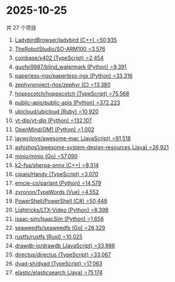 # 2025-10-25

共 27 个项目

<!-- BEGIN GITHUB -->
<!-- 最后更新时间 2025-10-25 21:15:21 +0800 -->
1. [LadybirdBrowser/ladybird (C++) ⭐50,935](https://github.com/LadybirdBrowser/ladybird)
1. [TheRobotStudio/SO-ARM100 ⭐3,576](https://github.com/TheRobotStudio/SO-ARM100)
1. [coinbase/x402 (TypeScript) ⭐2,454](https://github.com/coinbase/x402)
1. [guofei9987/blind_watermark (Python) ⭐9,391](https://github.com/guofei9987/blind_watermark)
1. [paperless-ngx/paperless-ngx (Python) ⭐33,316](https://github.com/paperless-ngx/paperless-ngx)
1. [zephyrproject-rtos/zephyr (C) ⭐13,380](https://github.com/zephyrproject-rtos/zephyr)
1. [hoppscotch/hoppscotch (TypeScript) ⭐75,568](https://github.com/hoppscotch/hoppscotch)
1. [public-apis/public-apis (Python) ⭐372,223](https://github.com/public-apis/public-apis)
1. [ubicloud/ubicloud (Ruby) ⭐10,920](https://github.com/ubicloud/ubicloud)
1. [yt-dlp/yt-dlp (Python) ⭐132,107](https://github.com/yt-dlp/yt-dlp)
1. [OpenMind/OM1 (Python) ⭐1,002](https://github.com/OpenMind/OM1)
1. [jaywcjlove/awesome-mac (JavaScript) ⭐91,518](https://github.com/jaywcjlove/awesome-mac)
1. [ashishps1/awesome-system-design-resources (Java) ⭐26,921](https://github.com/ashishps1/awesome-system-design-resources)
1. [minio/minio (Go) ⭐57,090](https://github.com/minio/minio)
1. [k2-fsa/sherpa-onnx (C++) ⭐8,314](https://github.com/k2-fsa/sherpa-onnx)
1. [cjpais/Handy (TypeScript) ⭐3,070](https://github.com/cjpais/Handy)
1. [emcie-co/parlant (Python) ⭐14,579](https://github.com/emcie-co/parlant)
1. [zyronon/TypeWords (Vue) ⭐4,552](https://github.com/zyronon/TypeWords)
1. [PowerShell/PowerShell (C#) ⭐50,448](https://github.com/PowerShell/PowerShell)
1. [Lightricks/LTX-Video (Python) ⭐8,398](https://github.com/Lightricks/LTX-Video)
1. [isaac-sim/IsaacSim (Python) ⭐1,656](https://github.com/isaac-sim/IsaacSim)
1. [seaweedfs/seaweedfs (Go) ⭐26,329](https://github.com/seaweedfs/seaweedfs)
1. [rustfs/rustfs (Rust) ⭐10,025](https://github.com/rustfs/rustfs)
1. [drawdb-io/drawdb (JavaScript) ⭐33,986](https://github.com/drawdb-io/drawdb)
1. [directus/directus (TypeScript) ⭐33,067](https://github.com/directus/directus)
1. [dyad-sh/dyad (TypeScript) ⭐17,063](https://github.com/dyad-sh/dyad)
1. [elastic/elasticsearch (Java) ⭐75,174](https://github.com/elastic/elasticsearch)
<!-- END GITHUB -->